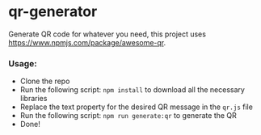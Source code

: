 # qr-generator
Generate QR code for whatever you need, this project uses https://www.npmjs.com/package/awesome-qr.

### Usage:
* Clone the repo
* Run the following script: `npm install` to download all the necessary libraries
* Replace the text property for the desired QR message in the `qr.js` file
* Run the following script: `npm run generate:qr` to generate the QR
* Done!

